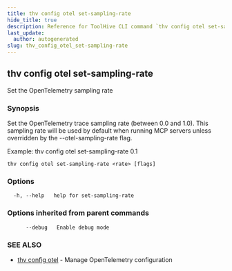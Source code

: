 ```yaml
---
title: thv config otel set-sampling-rate
hide_title: true
description: Reference for ToolHive CLI command `thv config otel set-sampling-rate`
last_update:
  author: autogenerated
slug: thv_config_otel_set-sampling-rate
---
```


## thv config otel set-sampling-rate

Set the OpenTelemetry sampling rate

### Synopsis

Set the OpenTelemetry trace sampling rate (between 0.0 and 1.0).
This sampling rate will be used by default when running MCP servers unless overridden by the --otel-sampling-rate flag.

Example:
  thv config otel set-sampling-rate 0.1

```
thv config otel set-sampling-rate <rate> [flags]
```

### Options

```
  -h, --help   help for set-sampling-rate
```

### Options inherited from parent commands

```
      --debug   Enable debug mode
```

### SEE ALSO

* [thv config otel](thv_config_otel.md)	 - Manage OpenTelemetry configuration

